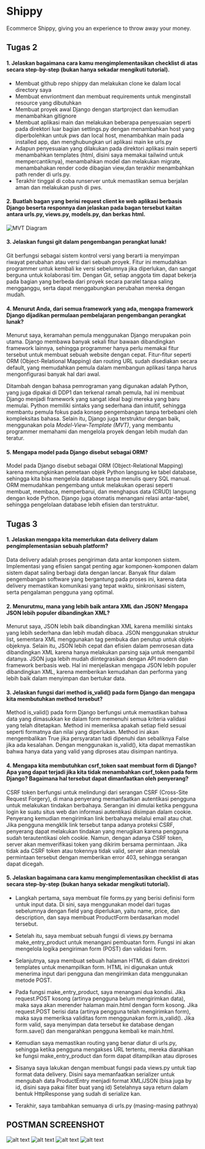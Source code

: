 # Shippy
Ecommerce Shippy, giving you an experience to throw away your money.

## Tugas 2
#### 1. Jelaskan bagaimana cara kamu mengimplementasikan checklist di atas secara step-by-step (bukan hanya sekadar mengikuti tutorial).
- Membuat github repo shippy dan melakukan clone ke dalam local directory saya
- Membuat envriontment dan membuat requirements untuk menginstall resource yang dibutuhkan
- Membuat proyek awal Django dengan startproject dan kemudian menambahkan gitignore
- Membuat aplikasi main dan melakukan beberapa penyesuaian seperti pada direktori luar bagian settings.py dengan menambahkan host yang diperbolehkan untuk pws dan local host, menambahkan main pada installed app, dan menghubungkan url aplikasi main ke urls.py
- Adapun penyesuaian yang dilakukan pada direktori aplikasi main seperti menambahkan templates (html, disini saya memakai tailwind untuk mempercantiknya), menambahkan model dan melakukan migrate, menambahakan render code dibagian view,dan terakhir menambahkan path render di urls.py.
- Terakhir tinggal di coba runserver untuk memastikan semua berjalan aman dan melakukan push di pws.

#### 2. Buatlah bagan yang berisi request client ke web aplikasi berbasis Django beserta responnya dan jelaskan pada bagan tersebut kaitan antara urls.py, views.py, models.py, dan berkas html.

![MVT Diagram](/shippy/scr/PBP.drawio.png)

#### 3. Jelaskan fungsi git dalam pengembangan perangkat lunak!

Git berfungsi sebagai sistem kontrol versi yang berarti ia menyimpan riwayat perubahan atau versi dari sebuah proyek. Fitur ini memudahkan programmer untuk kembali ke versi sebelumnya jika diperlukan, dan sangat berguna untuk kolaborasi tim. Dengan Git, setiap anggota tim dapat bekerja pada bagian yang berbeda dari proyek secara paralel tanpa saling mengganggu, serta dapat menggabungkan perubahan mereka dengan mudah.


#### 4. Menurut Anda, dari semua framework yang ada, mengapa framework Django dijadikan permulaan pembelajaran pengembangan perangkat lunak?

Menurut saya, keramahan pemula menggunakan Django merupakan poin utama. Django membawa banyak sekali fitur bawaan dibandingkan framework lainnya, sehingga programmer hanya perlu memakai fitur tersebut untuk membuat sebuah website dengan cepat. Fitur-fitur seperti ORM (Object-Relational Mapping) dan routing URL sudah disediakan secara default, yang memudahkan pemula dalam membangun aplikasi tanpa harus mengonfigurasi banyak hal dari awal.

Ditambah dengan bahasa pemrograman yang digunakan adalah Python, yang juga dipakai di DDP1 dan terkenal ramah pemula, hal ini membuat Django menjadi framework yang sangat ideal bagi mereka yang baru memulai. Python memiliki sintaks yang sederhana dan intuitif, sehingga membantu pemula fokus pada konsep pengembangan tanpa terbebani oleh kompleksitas bahasa. Selain itu, Django juga terstruktur dengan baik, menggunakan pola *Model-View-Template (MVT)*, yang membantu programmer memahami dan mengelola proyek dengan lebih mudah dan teratur.

#### 5. Mengapa model pada Django disebut sebagai ORM?

Model pada Django disebut sebagai ORM (Object-Relational Mapping) karena memungkinkan pemetaan objek Python langsung ke tabel database, sehingga kita bisa mengelola database tanpa menulis query SQL manual. ORM memudahkan pengembang untuk melakukan operasi seperti membuat, membaca, memperbarui, dan menghapus data (CRUD) langsung dengan kode Python. Django juga otomatis menangani relasi antar-tabel, sehingga pengelolaan database lebih efisien dan terstruktur.


## Tugas 3
#### 1. Jelaskan mengapa kita memerlukan data delivery dalam pengimplementasian sebuah platform?

Data delivery adalah proses pengiriman data antar komponen sistem. Implementasi yang efisien sangat penting agar komponen-komponen dalam sistem dapat saling berbagi data dengan lancar. Banyak fitur dalam pengembangan software yang bergantung pada proses ini, karena data delivery memastikan komunikasi yang tepat waktu, sinkronisasi sistem, serta pengalaman pengguna yang optimal. 

#### 2. Menurutmu, mana yang lebih baik antara XML dan JSON? Mengapa JSON lebih populer dibandingkan XML?

Menurut saya, JSON lebih baik dibandingkan XML karena memiliki sintaks yang lebih sederhana dan lebih mudah dibaca. JSON menggunakan struktur list, sementara XML menggunakan tag pembuka dan penutup untuk objek-objeknya. Selain itu, JSON lebih cepat dan efisien dalam pemrosesan data dibandingkan XML karena hanya melakukan parsing saja untuk mengambil datanya. JSON juga lebih mudah diintegrasikan dengan API modern dan framework berbasis web. Hal ini menjelaskan mengapa JSON lebih populer dibandingkan XML, karena memberikan kemudahan dan performa yang lebih baik dalam menyimpan dan bertukar data.

#### 3. Jelaskan fungsi dari method is_valid() pada form Django dan mengapa kita membutuhkan method tersebut?

Method is_valid() pada form Django berfungsi untuk memastikan bahwa data yang dimasukkan ke dalam form memenuhi semua kriteria validasi yang telah ditetapkan. Method ini memeriksa apakah setiap field sesuai seperti formatnya dan nilai yang diperlukan. Method ini akan mengembalikan True jika persyaratan tadi dipenuhi dan sebaliknya False jika ada kesalahan. Dengan menggunakan is_valid(), kita dapat memastikan bahwa hanya data yang valid yang diproses atau disimpan nantinya.

#### 4. Mengapa kita membutuhkan csrf_token saat membuat form di Django? Apa yang dapat terjadi jika kita tidak menambahkan csrf_token pada form Django? Bagaimana hal tersebut dapat dimanfaatkan oleh penyerang?

CSRF token berfungsi untuk melindungi dari serangan CSRF (Cross-Site Request Forgery), di mana penyerang memanfaatkan autentikasi pengguna untuk melakukan tindakan berbahaya. Serangan ini dimulai ketika pengguna login ke suatu situs web dan informasi autentikasi disimpan dalam cookie. Penyerang kemudian mengirimkan link berbahaya melalui email atau chat. Jika pengguna mengklik link tersebut tanpa adanya proteksi CSRF, penyerang dapat melakukan tindakan yang merugikan karena pengguna sudah terautentikasi oleh cookie. Namun, dengan adanya CSRF token, server akan memverifikasi token yang dikirim bersama permintaan. Jika tidak ada CSRF token atau tokennya tidak valid, server akan menolak permintaan tersebut dengan memberikan error 403, sehingga serangan dapat dicegah.

#### 5. Jelaskan bagaimana cara kamu mengimplementasikan checklist di atas secara step-by-step (bukan hanya sekadar mengikuti tutorial).

- Langkah pertama, saya membuat file forms.py yang berisi definisi form untuk input data. Di sini, saya menggunakan model dari tugas sebelumnya dengan field yang diperlukan, yaitu name, price, dan description, dan saya membuat ProductForm berdasarkan model tersebut.

- Setelah itu, saya membuat sebuah fungsi di views.py bernama make_entry_product untuk menangani pembuatan form. Fungsi ini akan mengelola logika pengiriman form (POST) dan validasi form.

- Selanjutnya, saya membuat sebuah halaman HTML di dalam direktori templates untuk menampilkan form. HTML ini digunakan untuk menerima input dari pengguna dan mengirimkan data menggunakan metode POST.

- Pada fungsi make_entry_product, saya menangani dua kondisi. Jika request.POST kosong (artinya pengguna belum mengirimkan data), maka saya akan merender halaman main.html dengan form kosong. Jika request.POST berisi data (artinya pengguna telah mengirimkan form), maka saya memeriksa validitas form menggunakan form.is_valid(). Jika form valid, saya menyimpan data tersebut ke database dengan form.save() dan mengarahkan pengguna kembali ke main.html.

- Kemudian saya memastikan routing yang benar diatur di urls.py, sehingga ketika pengguna mengakses URL tertentu, mereka diarahkan ke fungsi make_entry_product dan form dapat ditampilkan atau diproses

- Sisanya saya lakukan dengan membuat fungsi pada views.py untuk tiap format data delivery. Disini saya memanfaatkan serializer untuk mengubah data ProductEntry menjadi format XML/JSON (bisa juga by id, disini saya pakai filter buat yang id) Setelahnya saya return dalam bentuk HttpResponse yang sudah di serialize kan.

- Terakhir, saya tambahkan semuanya di urls.py (masing-masing pathnya)

## POSTMAN SCREENSHOT
![alt text](image.png)
![alt text](image-1.png)
![alt text](image-2.png)
![alt text](image-3.png)